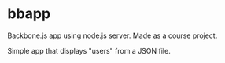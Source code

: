 bbapp
=====

Backbone.js app using node.js server. Made as a course project.

Simple app that displays "users" from a JSON file.
